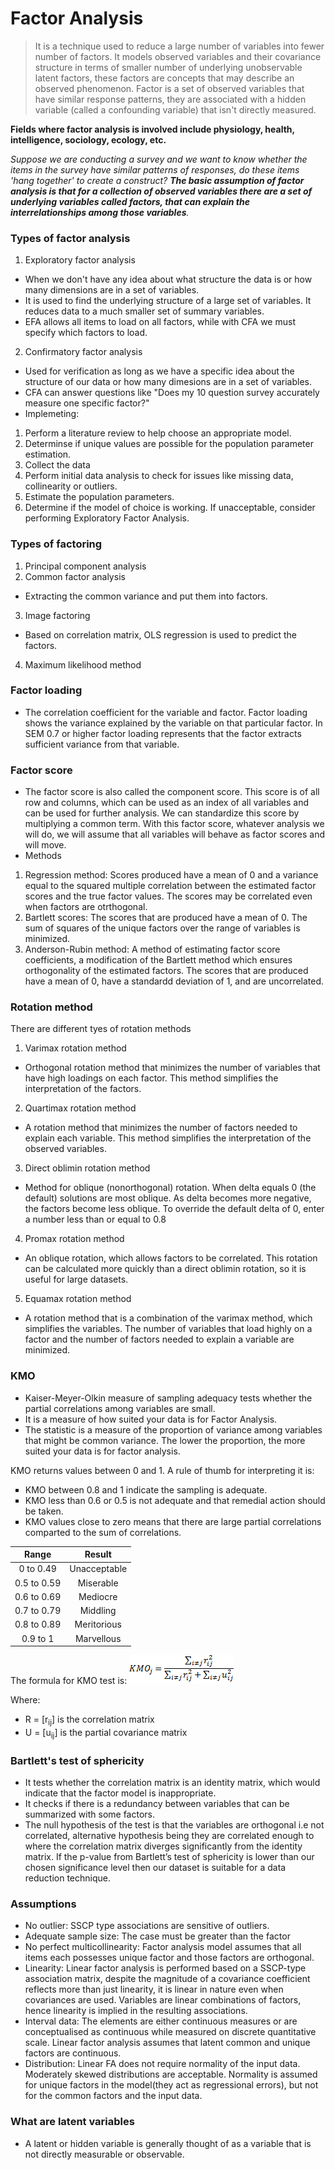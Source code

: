 # Factor Analysis
> It is a technique used to reduce a large number of variables into fewer number of factors. It models observed variables and their covariance structure in terms of smaller number of underlying unobservable latent factors, these factors are concepts that may describe an observed phenomenon. Factor is a set of observed variables that have similar response patterns, they are associated with a hidden variable (called a confounding variable) that isn't directly measured.

**Fields where factor analysis is involved include physiology, health, intelligence, sociology, ecology, etc.**

_Suppose we are conducting a survey and we want to know whether the items in the survey have similar patterns of responses, do these items 'hang together' to create a construct? **The basic assumption of factor analysis is that for a collection of observed variables there are a set of underlying variables called factors, that can explain the interrelationships among those variables**._

### Types of factor analysis
1. Exploratory factor analysis
- When we don't have any idea about what structure the data is or how many dimensions are in a set of variables.
- It is used to find the underlying structure of a large set of variables. It reduces data to a much smaller set of summary variables.
- EFA allows all items to load on all factors, while with CFA we must specify which factors to load.
2. Confirmatory factor analysis
- Used for verification as long as we have a specific idea about the structure of our data or how many dimesions are in a set of variables.
- CFA can answer questions like "Does my 10 question survey accurately measure one specific factor?"
- Implemeting:
1. Perform a literature review to help choose an appropriate model.
2. Determinse if unique values are possible for the population parameter estimation.
3. Collect the data
4. Perform initial data analysis to check for issues like missing data, collinearity or outliers.
5. Estimate the population parameters.
6. Determine if the model of choice is working. If unacceptable, consider performing Exploratory Factor Analysis.

### Types of factoring
1. Principal component analysis
2. Common factor analysis
- Extracting the common variance and put them into factors.
3. Image factoring
- Based on correlation matrix, OLS regression is used to predict the factors.
4. Maximum likelihood method

### Factor loading
- The correlation coefficient for the variable and factor. Factor loading shows the variance explained by the variable on that particular factor. In SEM 0.7 or higher factor loading represents that the factor extracts sufficient variance from that variable.

### Factor score
- The factor score is also called the component score. This score is of all row and columns, which can be used as an index of all variables and can be used for further analysis. We can standardize this score by multiplying a common term. With this factor score, whatever analysis we will do, we will assume that all variables will behave as factor scores and will move.
- Methods
1. Regression method: Scores produced have a mean of 0 and a variance equal to the squared multiple correlation between the estimated factor scores and the true factor values. The scores may be correlated even when factors are otrthogonal.
2. Bartlett scores: The scores that are produced have a mean of 0. The sum of squares of the unique factors over the range of variables is minimized.
3. Anderson-Rubin method: A method of estimating factor score coefficients, a modification of the Bartlett method which ensures orthogonality of the estimated factors. The scores that are produced have a mean of 0, have a standardd deviation of 1, and are uncorrelated.

### Rotation method
There are different tyes of rotation methods
1. Varimax rotation method
- Orthogonal rotation method that minimizes the number of variables that have high loadings on each factor. This method simplifies the interpretation of the factors.
2. Quartimax rotation method
- A rotation method that minimizes the number of factors needed to explain each variable. This method simplifies the interpretation of the observed variables.
3. Direct oblimin rotation method
- Method for oblique (nonorthogonal) rotation. When delta equals 0 (the default) solutions are most oblique. As delta becomes more negative, the factors become less oblique. To override the default delta of 0, enter a number less than or equal to 0.8
4. Promax rotation method
- An oblique rotation, which allows factors to be correlated. This rotation can be calculated more quickly than a direct oblimin rotation, so it is useful for large datasets.
5. Equamax rotation method
- A rotation method that is a combination of the varimax method, which simplifies the variables. The number of variables that load highly on a factor and the number of factors needed to explain a variable are minimized.
### KMO
- Kaiser-Meyer-Olkin measure of sampling adequacy tests whether the partial correlations among variables are small.
- It is a measure of how suited your data is for Factor Analysis.
- The statistic is a measure of the proportion of variance among variables that might be common variance. The lower the proportion, the more suited your data is for factor analysis.

KMO returns values between 0 and 1. A rule of thumb for interpreting it is:
<ul style='list-style-type:square;'>
<li>KMO between 0.8 and 1 indicate the sampling is adequate.</li>
<li>KMO less than 0.6 or 0.5 is not adequate and that remedial action should be taken.</li>
<li>KMO values close to zero means that there are large partial correlations comparted to the sum of correlations.</li>
</ul>

|Range|Result|
|:---:|:----:|
|0 to 0.49|Unacceptable|
|0.5 to 0.59|Miserable|
|0.6 to 0.69|Mediocre|
|0.7 to 0.79|Middling|
|0.8 to 0.89|Meritorious|
|0.9 to 1|Marvellous|

The formula for KMO test is:
<img src="kmo.png" />

Where:
- R = [r<sub>ij</sub>] is the correlation matrix
- U = [u<sub>ij</sub>] is the partial covariance matrix

### Bartlett's test of sphericity
- It tests whether the correlation matrix is an identity matrix, which would indicate that the factor model is inappropriate.
- It checks if there is a redundancy between variables that can be summarized with some factors.
- The null hypothesis of the test is that the variables are orthogonal i.e not correlated, alternative hypothesis being they are correlated enough to where the correlation matrix diverges significantly from the identity matrix. If the p-value from Bartlett’s test of sphericity is lower than our chosen significance level then our dataset is suitable for a data reduction technique.

### Assumptions
- No outlier: SSCP type associations are sensitive of outliers.
- Adequate sample size: The case must be greater than the factor
- No perfect multicollinearity: Factor analysis model assumes that all items each possesses unique factor and those factors are orthogonal.
- Linearity: Linear factor analysis is performed based on a SSCP-type association matrix, despite the magnitude of a covariance coefficient reflects more than just linearity, it is linear in nature even when covariances are used. Variables are linear combinations of factors, hence linearity is implied in the resulting associations.
- Interval data: The elements are either continuous measures or are conceptualised as continuous while measured on discrete quantitative scale. Linear factor analysis assumes that latent common and unique factors are continuous.
- Distribution: Linear FA does not require normality of the input data. Moderately skewed distributions are acceptable. Normality is assumed for unique factors in the model(they act as regressional errors), but not for the common factors and the input data.

### What are latent variables
- A latent or hidden variable is generally thought of as a variable that is not directly measurable or observable.